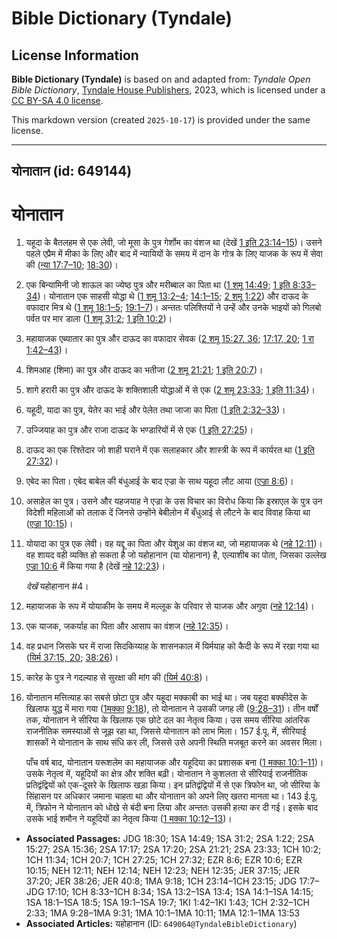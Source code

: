 # Bible Dictionary (Tyndale)

## License Information

**Bible Dictionary (Tyndale)** is based on and adapted from: _Tyndale Open Bible Dictionary_, [Tyndale House Publishers](https://tyndaleopenresources.com/), 2023, which is licensed under a [CC BY-SA 4.0 license](https://creativecommons.org/licenses/by-sa/4.0/legalcode.en).

This markdown version (created `2025-10-17`) is provided under the same license.



--------------------------------

## योनातान (id: 649144)

योनातान
=======

1. यहूदा के बैतलहम से एक लेवी, जो मूसा के पुत्र गेर्शोम का वंशज था (देखें [1 इति 23:14–15](https://ref.ly/1Chr23:14-1Chr23:15))। उसने पहले एप्रैम में मीका के लिए और बाद में न्यायियों के समय में दान के गोत्र के लिए याजक के रूप में सेवा की ([न्या 17:7–10](https://ref.ly/Judg17:7-Judg17:10); [18:30](https://ref.ly/Judg18:30))।
2. एक बिन्यामिनी जो शाऊल का ज्येष्ठ पुत्र और मरीब्बाल का पिता था ([1 शमू 14:49](https://ref.ly/1Sam14:49); [1 इति 8:33–34](https://ref.ly/1Chr8:33-1Chr8:34))। योनातान एक साहसी योद्धा थे ([1 शमू 13:2–4](https://ref.ly/1Sam13:2-1Sam13:4); [14:1–15](https://ref.ly/1Sam14:1-1Sam14:15); [2 शमू 1:22](https://ref.ly/2Sam1:22)) और दाऊद के वफादार मित्र थे ([1 शमू 18:1–5](https://ref.ly/1Sam18:1-1Sam18:5); [19:1–7](https://ref.ly/1Sam19:1-1Sam19:7))। अन्ततः पलिश्तियों ने उन्हें और उनके भाइयों को गिलबो पर्वत पर मार डाला ([1 शमू 31:2](https://ref.ly/1Sam31:2); [1 इति 10:2](https://ref.ly/1Chr10:2))।
3. महायाजक एब्यातार का पुत्र और दाऊद का वफादार सेवक ([2 शमू 15:27, 36](https://ref.ly/2Sam15:27,2Sam15:36); [17:17, 20](https://ref.ly/2Sam17:17,2Sam17:20); [1 रा 1:42–43](https://ref.ly/1Kgs1:42-1Kgs1:43))।
4. शिमआह (शिमा) का पुत्र और दाऊद का भतीजा ([2 शमू 21:21](https://ref.ly/2Sam21:21); [1 इति 20:7](https://ref.ly/1Chr20:7))।
5. शागे हरारी का पुत्र और दाऊद के शक्तिशाली योद्धाओं में से एक ([2 शमू 23:33](https://ref.ly/2Sam23:33); [1 इति 11:34](https://ref.ly/1Chr11:34))।
6. यहूदी, यादा का पुत्र, येतेर का भाई और पेलेत तथा जाजा का पिता ([1 इति 2:32–33](https://ref.ly/1Chr2:32-1Chr2:33))।
7. उज्जियाह का पुत्र और राजा दाऊद के भण्डारियों में से एक ([1 इति 27:25](https://ref.ly/1Chr27:25))।
8. दाऊद का एक रिश्तेदार जो शाही घराने में एक सलाहकार और शास्त्री के रूप में कार्यरत था ([1 इति 27:32](https://ref.ly/1Chr27:32))।
9. एबेद का पिता। एबेद बाबेल की बंधुआई के बाद एज्रा के साथ यहूदा लौट आया ([एज्रा 8:6](https://ref.ly/Ezra8:6))।
10. असाहेल का पुत्र। उसने और यहजयाह ने एज्रा के उस विचार का विरोध किया कि इस्राएल के पुत्र उन विदेशी महिलाओं को तलाक दें जिनसे उन्होंने बेबीलोन में बँधुआई से लौटने के बाद विवाह किया था ([एज्रा 10:15](https://ref.ly/Ezra10:15))।
11. योयादा का पुत्र एक लेवी। वह यद्दू का पिता और येशुअ का वंशज था, जो महायाजक थे ([नहे 12:11](https://ref.ly/Neh12:11))। वह शायद वही व्यक्ति हो सकता है जो यहोहानान (या योहानान) है, एल्याशीब का पोता, जिसका उल्लेख [एज्रा 10:6](https://ref.ly/Ezra10:6) में किया गया है (देखें [नहे 12:23](https://ref.ly/Neh12:23))।

    *देखें* यहोहानान \#4।

12. महायाजक के रूप में योयाकीम के समय में मल्लूक के परिवार से याजक और अगुवा ([नहे 12:14](https://ref.ly/Neh12:14))।
13. एक याजक, जकर्याह का पिता और आसाप का वंशज ([नहे 12:35](https://ref.ly/Neh12:35))।
14. वह प्रधान जिसके घर में राजा सिदकिय्याह के शासनकाल में यिर्मयाह को कैदी के रूप में रखा गया था ([यिर्म 37:15, 20](https://ref.ly/Jer37:15,Jer37:20); [38:26](https://ref.ly/Jer38:26))।
15. कारेह के पुत्र ने गदल्याह से सुरक्षा की मांग की ([यिर्म 40:8](https://ref.ly/Jer40:8))।
16. योनातान मत्तित्याह का सबसे छोटा पुत्र और यहूदा मक्काबी का भाई था। जब यहूदा बक्कीदेस के खिलाफ युद्ध में मारा गया ([1](https://ref.ly/1Macc9:18)[मक्का](https://ref.ly/1Macc10:1-1Macc10:11) [9:18](https://ref.ly/1Macc9:18)), तो योनातान ने उसकी जगह ली ([9:28–31](https://ref.ly/1Macc9:28-1Macc9:31))। तीन वर्षों तक, योनातान ने सीरिया के खिलाफ एक छोटे दल का नेतृत्व किया। उस समय सीरिया आंतरिक राजनीतिक समस्याओं से जूझ रहा था, जिससे योनातान को लाभ मिला। 157 ई.पू. में, सीरियाई शासकों ने योनातान के साथ संधि कर ली, जिससे उसे अपनी स्थिति मजबूत करने का अवसर मिला।

    पाँच वर्ष बाद, योनातान यरूशलेम का महायाजक और यहूदिया का प्रशासक बना ([1 मक्का 10:1–11](https://ref.ly/1Macc10:1-1Macc10:11))। उसके नेतृत्व में, यहूदियों का क्षेत्र और शक्ति बढ़ी। योनातान ने कुशलता से सीरियाई राजनीतिक प्रतिद्वंद्वियों को एक\-दूसरे के खिलाफ खड़ा किया। इन प्रतिद्वंद्वियों में से एक त्रिफोन था, जो सीरिया के सिंहासन पर अधिकार जमाना चाहता था और योनातान को अपने लिए खतरा मानता था। 143 ई.पू. में, त्रिफोन ने योनातान को धोखे से बंदी बना लिया और अन्ततः उसकी हत्या कर दी गई। इसके बाद उसके भाई शमौन ने यहूदियों का नेतृत्व किया ([1 मक्का 10:12–13](https://ref.ly/1Macc12:1-1Macc13:53))।

* **Associated Passages:** JDG 18:30; 1SA 14:49; 1SA 31:2; 2SA 1:22; 2SA 15:27; 2SA 15:36; 2SA 17:17; 2SA 17:20; 2SA 21:21; 2SA 23:33; 1CH 10:2; 1CH 11:34; 1CH 20:7; 1CH 27:25; 1CH 27:32; EZR 8:6; EZR 10:6; EZR 10:15; NEH 12:11; NEH 12:14; NEH 12:23; NEH 12:35; JER 37:15; JER 37:20; JER 38:26; JER 40:8; 1MA 9:18; 1CH 23:14–1CH 23:15; JDG 17:7–JDG 17:10; 1CH 8:33–1CH 8:34; 1SA 13:2–1SA 13:4; 1SA 14:1–1SA 14:15; 1SA 18:1–1SA 18:5; 1SA 19:1–1SA 19:7; 1KI 1:42–1KI 1:43; 1CH 2:32–1CH 2:33; 1MA 9:28–1MA 9:31; 1MA 10:1–1MA 10:11; 1MA 12:1–1MA 13:53
* **Associated Articles:** यहोहानान (ID: `649064@TyndaleBibleDictionary`)

